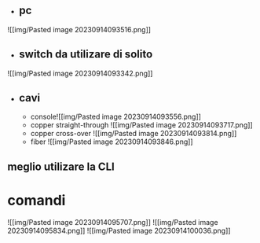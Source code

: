 - ## pc 
![[img/Pasted image 20230914093516.png]]
- ## switch da utilizare di solito
![[img/Pasted image 20230914093342.png]]
- ## cavi 
	- console![[img/Pasted image 20230914093556.png]]
	- copper straight-through ![[img/Pasted image 20230914093717.png]]
	- copper cross-over ![[img/Pasted image 20230914093814.png]]
	- fiber ![[img/Pasted image 20230914093846.png]]

## meglio utilizare la CLI

# comandi
![[img/Pasted image 20230914095707.png]]
![[img/Pasted image 20230914095834.png]]
![[img/Pasted image 20230914100036.png]]



















